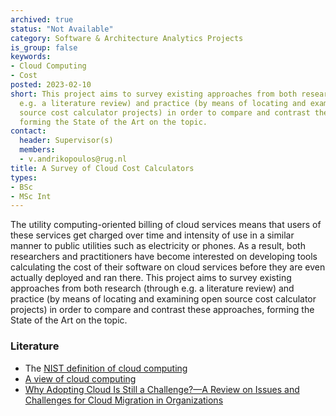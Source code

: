 ```yaml
---
archived: true
status: "Not Available"
category: Software & Architecture Analytics Projects
is_group: false
keywords:
- Cloud Computing
- Cost
posted: 2023-02-10
short: This project aims to survey existing approaches from both research (through
  e.g. a literature review) and practice (by means of locating and examining open
  source cost calculator projects) in order to compare and contrast these approaches,
  forming the State of the Art on the topic.
contact:
  header: Supervisor(s)
  members:
  - v.andrikopoulos@rug.nl
title: A Survey of Cloud Cost Calculators
types:
- BSc
- MSc Int
---
```


The utility computing-oriented billing of cloud services means that users of these services get charged over time and intensity of use in a similar manner to public utilities such as electricity or phones. As a result, both researchers and practitioners have become interested on developing tools calculating the cost of their software on cloud services before they are even actually deployed and ran there. This project aims to survey existing approaches from both research (through e.g. a literature review) and practice (by means of locating and examining open source cost calculator projects) in order to compare and contrast these approaches, forming the State of the Art on the topic.

### Literature

- The [NIST definition of cloud computing](https://csrc.nist.gov/publications/detail/sp/800-145/final)
- [A view of cloud computing](https://dl.acm.org/doi/fullHtml/10.1145/1721654.1721672)
- [Why Adopting Cloud Is Still a Challenge?—A Review on Issues and Challenges for Cloud Migration in Organizations](https://link.springer.com/chapter/10.1007/978-981-13-5934-7_35)
